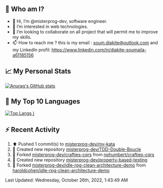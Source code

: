 ## **🔎 Who am I?**
- 👋 Hi, I’m @misterprog-dev, software engineer.
- 👀 I’m interested in web technologies.
- 💞️ I’m looking to collaborate on all project that will permit me to improve my skills.
- 📫 How to reach me ? this is my email : soum.diakite@outlook.com and my LinkedIn profil: https://www.linkedin.com/in/diakite-soumaila-a61185156


## **📈 My Personal Stats**
[![Anurag's GitHub stats](https://github-readme-stats.vercel.app/api?username=misterprog-dev&count_private=true&show_icons=true)](https://github.com/anuraghazra/github-readme-stats)

## **📣 My Top 10 Languages**
[![Top Langs](https://github-readme-stats.vercel.app/api/top-langs/?username=misterprog-dev&langs_count=10&layout=compact&hide=html,css&hide_title=true&&&show_icons=true)
)](https://github.com/anuraghazra/github-readme-stats)

## **⚡ Recent Activity**
<!--RECENT_ACTIVITY:start-->
1. ⬆️ Pushed 1 commit(s) to [misterprog-dev/my-kata](https://github.com/misterprog-dev/my-kata)
2. 📔 Created new repository [misterprog-dev/TDD-Double-Boucle](https://github.com/misterprog-dev/TDD-Double-Boucle)
3. 🔱 Forked [misterprog-dev/crafties-cqrs](https://github.com/misterprog-dev/crafties-cqrs) from [nphumbert/crafties-cqrs](https://github.com/nphumbert/crafties-cqrs)
4. 📔 Created new repository [misterprog-dev/property-based-testing](https://github.com/misterprog-dev/property-based-testing)
5. 🔱 Forked [misterprog-dev/idle-rpg-clean-architecture-demo](https://github.com/misterprog-dev/idle-rpg-clean-architecture-demo) from [haroldcohen/idle-rpg-clean-architecture-demo](https://github.com/haroldcohen/idle-rpg-clean-architecture-demo)
<!--RECENT_ACTIVITY:end-->
<!--RECENT_ACTIVITY:last_update-->
Last Updated: Wednesday, October 26th, 2022, 1:43:49 AM
<!--RECENT_ACTIVITY:last_update_end-->

<!---
misterprog-dev/misterprog-dev is a ✨ special ✨ repository because its `README.md` (this file) appears on your GitHub profile.
You can click the Preview link to take a look at your changes.
--->


